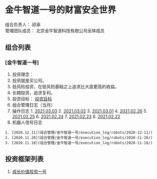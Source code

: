 # 金牛智道一号的财富安全世界
组合负责人： 邱承  
管理团队成员： 北京金牛智道科技有限公司全体成员

## 组合列表
### [金牛智道一号]
1. 投资理念：  
  1. 投资就是买公司。
  2. 低风险投资，在低风险基础之上追求比大盘更高的收益。  
  3. 长期投资，追求复利。
2. 投资目标：
[投资目标](组合管理/金牛智道一号/target.md)  
3. 组合管理日志（当月）
  1. 操作日志
    1. [2021.03.03](组合管理/金牛智道一号/execution_log/operations/2021-03-03.md)
    2. [2021.03.02](组合管理/金牛智道一号/execution_log/operations/2021-03-02.md)
    3. [2021.03.01](组合管理/金牛智道一号/execution_log/operations/2021-03-01.md)
    4. [2021.02.26](组合管理/金牛智道一号/execution_log/operations/2021-02-26.md)
    5. [2021.02.25](组合管理/金牛智道一号/execution_log/operations/2021-02-25.md)
    6. [2021.02.24](组合管理/金牛智道一号/execution_log/operations/2021-02-24.md)
    7. [2021.02.23](组合管理/金牛智道一号/execution_log/operations/2021-02-23.md)
    8. [2021.02.22](组合管理/金牛智道一号/execution_log/operations/2021-02-22.md)
  4. 机器人信号日志
  
    1. [2020.12.11](组合管理/金牛智道一号/execution_log/robots/2020-12-11/)
    2. [2020.11.20](组合管理/金牛智道一号/execution_log/robots/2020-11-20/)
    3. [2020.11.18](组合管理/金牛智道一号/execution_log/robots/2020-11-18/)


## 投资框架列表

1. [成长价值投资一号](投资框架/成长价值投资一号/framework)

